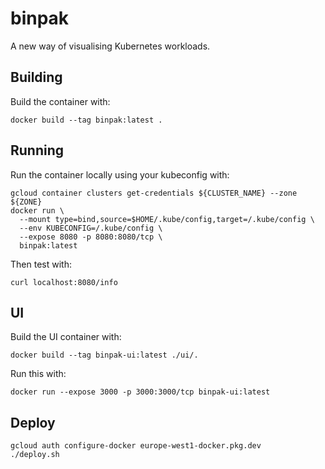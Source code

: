 # binpak
A new way of visualising Kubernetes workloads. 

## Building

Build the container with:

```shell
docker build --tag binpak:latest .
```

## Running

Run the container locally using your kubeconfig with:

```shell
gcloud container clusters get-credentials ${CLUSTER_NAME} --zone ${ZONE}
docker run \
  --mount type=bind,source=$HOME/.kube/config,target=/.kube/config \
  --env KUBECONFIG=/.kube/config \
  --expose 8080 -p 8080:8080/tcp \
  binpak:latest
```

Then test with:

```shell
curl localhost:8080/info
```

## UI

Build the UI container with:

```shell
docker build --tag binpak-ui:latest ./ui/.
```

Run this with:

```shell
docker run --expose 3000 -p 3000:3000/tcp binpak-ui:latest
```

## Deploy

```shell
gcloud auth configure-docker europe-west1-docker.pkg.dev
./deploy.sh
```

